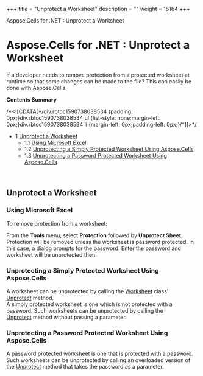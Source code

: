 +++
title = "Unprotect a Worksheet" 
description = "" 
weight = 16164 
+++

Aspose.Cells for .NET : Unprotect a Worksheet  

# Aspose.Cells for .NET : Unprotect a Worksheet


If a developer needs to remove protection from a protected worksheet at runtime so that some changes can be made to the file? This can easily be done with Aspose.Cells.

**Contents Summary**

/\*<!\[CDATA\[\*/div.rbtoc1590738038534 {padding: 0px;}div.rbtoc1590738038534 ul {list-style: none;margin-left: 0px;}div.rbtoc1590738038534 li {margin-left: 0px;padding-left: 0px;}/\*\]\]>\*/

*   1 [Unprotect a Worksheet](#UnprotectaWorksheet-UnprotectaWorksheet)
    *   1.1 [Using Microsoft Excel](#UnprotectaWorksheet-UsingMicrosoftExcel)
    *   1.2 [Unprotecting a Simply Protected Worksheet Using Aspose.Cells](#UnprotectaWorksheet-UnprotectingaSimplyProtectedWorksheetUsingAspose.Cells)
    *   1.3 [Unprotecting a Password Protected Worksheet Using Aspose.Cells](#UnprotectaWorksheet-UnprotectingaPasswordProtectedWorksheetUsingAspose.Cells)

 

## Unprotect a Worksheet

### Using Microsoft Excel

To remove protection from a worksheet:

From the **Tools** menu, select **Protection** followed by **Unprotect Sheet**. Protection will be removed unless the worksheet is password protected. In this case, a dialog prompts for the password. Enter the password and worksheet will be unprotected then.

### Unprotecting a Simply Protected Worksheet Using Aspose.Cells

A worksheet can be unprotected by calling the [Worksheet](https://apireference.aspose.com/net/cells/aspose.cells/worksheet) class' [Unprotect](https://apireference.aspose.com/net/cells/aspose.cells/worksheet/methods/unprotect/index) method.  
A simply protected worksheet is one which is not protected with a password. Such worksheets can be unprotected by calling the [Unprotect](https://apireference.aspose.com/net/cells/aspose.cells/worksheet/methods/unprotect) method without passing a parameter.

### Unprotecting a Password Protected Worksheet Using Aspose.Cells

A password protected worksheet is one that is protected with a password. Such worksheets can be unprotected by calling an overloaded version of the [Unprotect](https://apireference.aspose.com/net/cells/aspose.cells.worksheet/unprotect/methods/1) method that takes the password as a parameter.


